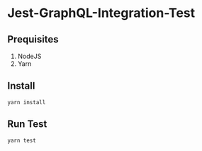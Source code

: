 # Jest-GraphQL-Integration-Test

## Prequisites

1. NodeJS
2. Yarn

## Install

`yarn install`

## Run Test

`yarn test`
